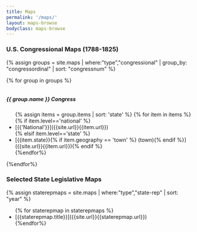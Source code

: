 ```yaml
---
title: Maps
permalink: '/maps/'
layout: maps-browse
bodyclass: maps-browse
---
```


### U.S. Congressional Maps (1788-1825)

<div data-equalizer data-equalize-on="medium" class="large-up-4">

{% assign groups = site.maps | where:"type","congressional" | group_by: "congressordinal" | sort: "congressnum" %}

{% for group in groups %}
<div class="medium-3 column column-block">
<h5>{{ group.name }} Congress</h5>
<ul>
{% assign items = group.items | sort: 'state' %}
{% for item in items %}
{% if item.level=='national' %}
<li class="national">[{{'National'}}]({{site.url}}{{item.url}})</li>
{% elsif item.level=='state' %}
<li>[{{item.state}}{% if item.geography == 'town' %} (town){% endif %}]({{site.url}}{{item.url}}){% endif %}</li>
{%endfor%}
</ul>
</div>
{%endfor%}

</div>

<div class="large-12 column">

### Selected State Legislative Maps

{% assign staterepmaps = site.maps | where:"type","state-rep" | sort: "year" %}
<ul>
{% for staterepmap in staterepmaps %}
<li>[{{staterepmap.title}}]({{site.url}}{{staterepmap.url}})</li>
{%endfor%}
</ul>
</div>

